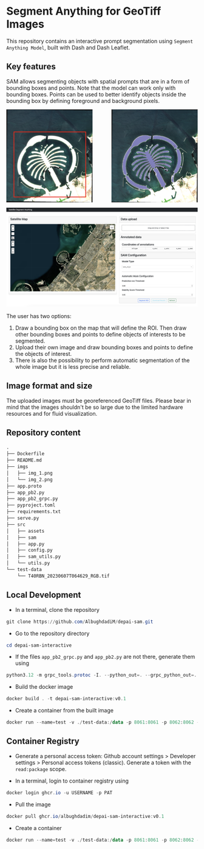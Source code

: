 # Segment Anything for GeoTiff Images

This repository contains an interactive prompt segmentation using `Segment Anything Model`, built with Dash and Dash Leaflet.

## Key features

SAM allows segmenting objects with spatial prompts that are in a form of bounding boxes and points. Note that the model can work only with bounding boxes. Points can be used to better identify objects inside the bounding box by defining foreground and background pixels.

<div style="display: flex; justify-content: space-between;">
    <img src="imgs/img_1.png" alt="example with bounding box" style="width: 45%;"/>
    <img src="imgs/img_2.png" alt="Result" style="width: 45%;"/>
</div>

![Webapp SAM](imgs/web-sample.png)

The user has two options:

1. Draw a bounding box on the map that will define the ROI. Then draw other bounding boxes and points to define objects of interests to be segmented.
2. Upload their own image and draw bounding boxes and points to define the objects of interest.
3. There is also the possibility to perform automatic segmentation of the whole image but it is less precise and reliable.

## Image format and size

The uploaded images must be georeferenced GeoTiff files. Please bear in mind that the images shouldn't be so large due to the limited hardware resources and for fluid visualization.

## Repository content

```markdown
.
├── Dockerfile
├── README.md
├── imgs
│   ├── img_1.png
│   └── img_2.png
├── app.proto
├── app_pb2.py
├── app_pb2_grpc.py
├── pyproject.toml
├── requirements.txt
├── serve.py
├── src
│   ├── assets
│   ├── sam
│   ├── app.py
│   ├── config.py
│   ├── sam_utils.py
│   └── utils.py
└── test-data
    └── T40RBN_20230607T064629_RGB.tif
```

## Local Development

- In a terminal, clone the repository

```powershell
git clone https://github.com/AlbughdadiM/depai-sam.git
```

- Go to the repository directory

```powershell
cd depai-sam-interactive
```

- If the files `app_pb2_grpc.py` and `app_pb2.py` are not there, generate them using

```powershell
python3.12 -m grpc_tools.protoc -I. --python_out=. --grpc_python_out=. app.proto
```

- Build the docker image

```powershell
docker build . -t depai-sam-interactive:v0.1
```

- Create a container from the built image

```powershell
docker run --name=test -v ./test-data:/data -p 8061:8061 -p 8062:8062 --env SHARED_FOLDER_PATH=/data depai-sam-interactive:v0.1
```

## Container Registry

- Generate a personal access token: Github account settings > Developer settings > Personal access tokens (classic). Generate a token with the `read:package` scope.

- In a terminal, login to container registry using

```powershell
docker login ghcr.io -u USERNAME -p PAT
```

- Pull the image

```powershell
docker pull ghcr.io/albughdadim/depai-sam-interactive:v0.1
```

- Create a container

```powershell
docker run --name=test -v ./test-data:/data -p 8061:8061 -p 8062:8062 --env SHARED_FOLDER_PATH=/data ghcr.io/albughdadim/depai-sam:v0.1
```
